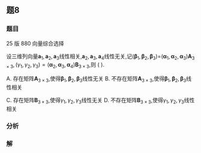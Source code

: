 ## 题8
### 题目
25 版 880 向量综合选择

设三维列向量${\mathbf{a}}_{1},{\mathbf{a}}_{2},{\mathbf{a}}_{3}$线性相关,${\mathbf{a}}_{2},{\mathbf{a}}_{3},{\mathbf{a}}_{4}$线性无关,记$( {{\mathbf{\beta }}_{1},{\mathbf{\beta }}_{2},{\mathbf{\beta }}_{3}})  =$$( {{\mathbf{\alpha }}_{1},{\mathbf{\alpha }}_{2},{\mathbf{\alpha }}_{3}}) {\mathbf{A}}_{3 \times  3},( {{\gamma }_{1},{\gamma }_{2},{\gamma }_{3}})  = ( {{\mathbf{\alpha }}_{2},{\mathbf{\alpha }}_{3},{\mathbf{\alpha }}_{4}}) {\mathbf{B}}_{3 \times  3}$,则 (   ).

A. 存在矩阵${\mathbf{A}}_{3 \times  3}$,使得${\mathbf{\beta }}_{1},{\mathbf{\beta }}_{2},{\mathbf{\beta }}_{3}$线性无关 
B. 不存在矩阵${\mathbf{A}}_{3 \times  3}$,使得${\mathbf{\beta }}_{1},{\mathbf{\beta }}_{2},{\mathbf{\beta }}_{3}$线性相关

C. 存在矩阵${\mathbf{B}}_{3 \times  3}$,使得${\gamma }_{1},{\gamma }_{2},{\gamma }_{3}$线性无关 
D. 不存在矩阵${\mathbf{B}}_{3 \times  3}$,使得${\gamma }_{1},{\gamma }_{2},{\gamma }_{3}$线性相关
### 分析

### 解